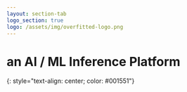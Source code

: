 ```yaml
---
layout: section-tab
logo_section: true
logo: /assets/img/overfitted-logo.png
---
```

<div id="main-logo"></div>

# an AI / ML Inference Platform
{: style="text-align: center; color: #001551"}

<div class="scroll-box">
    <span class="scroll-arrow"></span>
    <span class="scroll-arrow"></span>
    <span class="scroll-arrow"></span>
</div>




